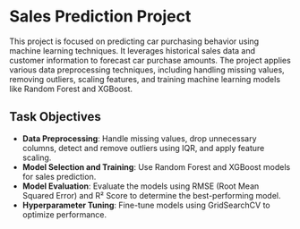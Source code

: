 # Sales Prediction Project

This project is focused on predicting car purchasing behavior using machine learning techniques. It leverages historical sales data and customer information to forecast car purchase amounts. The project applies various data preprocessing techniques, including handling missing values, removing outliers, scaling features, and training machine learning models like Random Forest and XGBoost.

## Task Objectives

- **Data Preprocessing**: Handle missing values, drop unnecessary columns, detect and remove outliers using IQR, and apply feature scaling.
- **Model Selection and Training**: Use Random Forest and XGBoost models for sales prediction.
- **Model Evaluation**: Evaluate the models using RMSE (Root Mean Squared Error) and R² Score to determine the best-performing model.
- **Hyperparameter Tuning**: Fine-tune models using GridSearchCV to optimize performance.
